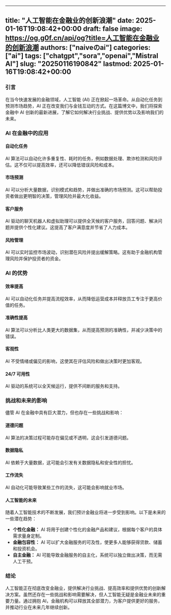 
---
title: "人工智能在金融业的创新浪潮"
date: 2025-01-16T19:08:42+00:00
draft: false
image: https://og.g0f.cn/api/og?title=人工智能在金融业的创新浪潮
authors: ["naiveのai"]
categories: ["ai"]
tags: ["chatgpt","sora","openai","Mistral AI"]
slug: "20250116190842"
lastmod: 2025-01-16T19:08:42+00:00
---
### 引言

在当今快速发展的金融领域，人工智能 (AI) 正在掀起一场革命。从自动化任务到预测市场趋势，AI 正在改变我们与金钱互动的方式。在这篇博文中，我们将探索金融中 AI 创新的最新进展，了解它如何解决行业挑战、提供优势以及影响我们的未来。

### AI 在金融中的应用

#### 自动化任务

AI 算法可以自动化许多重复性、耗时的任务，例如数据处理、欺诈检测和风险评估。这不仅可以提高效率，还可以降低错误风险和成本。

#### 市场预测

AI 可以分析大量数据，识别模式和趋势，并做出准确的市场预测。这可以帮助投资者做出更明智的决策，管理风险并最大化收益。

#### 客户服务

AI 驱动的聊天机器人和虚拟助理可以提供全天候的客户服务，回答问题、解决问题并提供个性化建议。这提高了客户满意度并节省了人力成本。

#### 风险管理

AI 可以实时监控市场波动，识别潜在风险并提出缓解策略。这有助于金融机构管理风险并保护投资者的资金。

### AI 的优势

#### 效率提高

AI 可以自动化任务并提高流程效率，从而降低运营成本并释放员工专注于更高价值的任务。

#### 准确性提高

AI 算法可以分析比人类更大的数据集，从而提高预测的准确性，并减少决策中的错误。

#### 客观性

AI 不受情绪或偏见的影响，这使其在评估风险和做出决策时更加客观。

#### 24/7 可用性

AI 驱动的系统可以全天候运行，提供不间断的服务和支持。

### 挑战和未来的影响

儘管 AI 在金融中具有巨大潜力，但也存在一些挑战和影响：

#### 道德问题

AI 算法的决策过程可能存在偏见或不透明，这会引发道德问题。

#### 数据隐私

AI 依赖于大量数据，这可能会引发有关数据隐私和安全性的担忧。

#### 工作流失

AI 自动化可能导致某些工作的流失，这可能会影响就业市场。

#### 人工智能的未来

随着人工智能技术的不断发展，我们预计金融业将进一步受到影响。以下是未来的一些潜在趋势：

* **个性化金融：** AI 将用于创建个性化的金融产品和建议，根据每个客户的具体需求量身定制。
* **金融包容性：** AI 可以扩大金融服务的可及性，使更多人能够获得贷款、储蓄和投资机会。
* **自主金融：** AI 可能导致金融服务的自主化，系统可以独立做出决策，而无需人工干预。

### 结论

人工智能正在彻底改变金融业，提供解决行业挑战、提高效率和提供优势的创新解决方案。虽然还存在一些挑战和影响需要解决，但人工智能无疑是金融业未来的重要力量。通过拥抱 AI，金融机构可以释放其全部潜力，为客户提供更好的服务，并推动行业在未来几年继续创新。